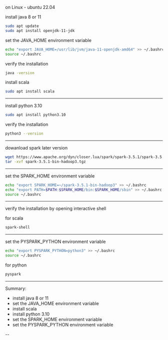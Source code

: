 


on Linux - ubuntu 22.04 

install java 8 or 11
```bash
sudo apt update
sudo apt install openjdk-11-jdk
```

set the JAVA_HOME environment variable
```bash
echo "export JAVA_HOME=/usr/lib/jvm/java-11-openjdk-amd64" >> ~/.bashrc
source ~/.bashrc
```

verify the installation
```bash
java -version
```

install scala
```bash
sudo apt install scala
```

---

install python 3.10
```bash
sudo apt install python3.10
```

verify the installation
```bash
python3 --version
```

---

dowanload spark later version
```bash
wget https://www.apache.org/dyn/closer.lua/spark/spark-3.5.1/spark-3.5.1-bin-hadoop3.tgz
tar -xvf spark-3.5.1-bin-hadoop3.tgz
```

---

set the SPARK_HOME environment variable
```bash
echo "export SPARK_HOME=~/spark-3.5.1-bin-hadoop3" >> ~/.bashrc
echo "export PATH=$PATH:$SPARK_HOME/bin:$SPARK_HOME/sbin" >> ~/.bashrc
source ~/.bashrc
```

---

verify the installation by opening interactive shell

for scala
```bash
spark-shell
```

---

set the PYSPARK_PYTHON environment variable
```bash
echo "export PYSPARK_PYTHON=python3" >> ~/.bashrc
source ~/.bashrc
```

for python
```bash
pyspark
```


---

Summary:

- install java 8 or 11
- set the JAVA_HOME environment variable
- install scala
- install python 3.10
- set the SPARK_HOME environment variable
- set the PYSPARK_PYTHON environment variable

--